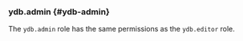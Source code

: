 ### ydb.admin {#ydb-admin}

The `ydb.admin` role has the same permissions as the `ydb.editor` role.
